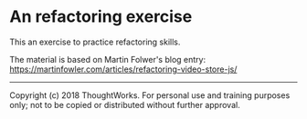 # An refactoring exercise

This an exercise to practice refactoring skills.

The material is based on Martin Folwer's blog entry: https://martinfowler.com/articles/refactoring-video-store-js/

---
Copyright (c) 2018 ThoughtWorks. For personal use and training purposes only; not to be copied or distributed without further approval.
